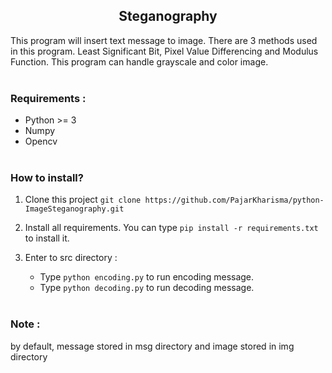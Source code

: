 <h2 align="center">Steganography</h2>
This program will insert text message to image. There are 3 methods used in this program. Least Significant Bit, Pixel Value Differencing and Modulus Function. This program can handle grayscale and color image.
<br><br>

### Requirements :
- Python >= 3
- Numpy
- Opencv
<br><br>

### How to install?
1. Clone this project `git clone https://github.com/PajarKharisma/python-ImageSteganography.git`

2. Install all requirements. You can type `pip install -r requirements.txt` to install it.

3. Enter to src directory :
    - Type `python encoding.py` to run encoding message.
    - Type `python decoding.py` to run decoding message.
<br><br>

### Note : 
by default, message stored in msg directory and image stored in img directory